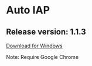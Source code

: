 # Auto IAP

## Release version: 1.1.3

[Download for Windows](http://hanoweb.com/Auto%20IAP.exe)

Note: Require Google Chrome